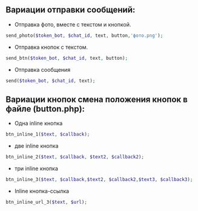 ## Вариации отправки сообщений:
- Отправка фото, вместе с текстом и кнопкой.
```PHP
send_photo($token_bot, $chat_id, text, button,'фото.png');
```
- Отправка кнопок с текстом.
```PHP
send_btn($token_bot, $chat_id, text, button);
```
- Отправка сообщения
```PHP
send($token_bot, $chat_id, text);
```
## Вариации кнопок смена положения кнопок в файле (button.php):
- Одна inline кнопка
```PHP
btn_inline_1($text, $callback);
```
- две inline кнопка
```PHP
btn_inline_2($text, $callback, $text2, $callback2);
```
- три inline кнопка
```PHP
btn_inline_3($text, $callback,$text2, $callback2,$text3, $callback3);
```
- Inline кнопка-ссылка 
```PHP
btn_inline_url_3($text, $url);
```
